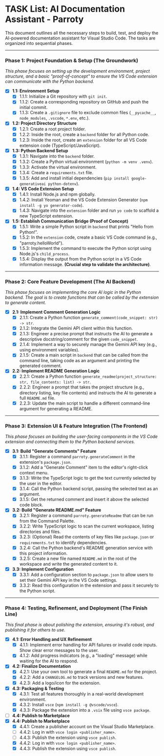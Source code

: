 # TASK List: AI Documentation Assistant - Parroty

This document outlines all the necessary steps to build, test, and deploy the AI-powered documentation assistant for Visual Studio Code. The tasks are organized into sequential phases.

---

### Phase 1: Project Foundation & Setup (The Groundwork)

*This phase focuses on setting up the development environment, project structure, and a basic "proof-of-concept" to ensure the VS Code extension can communicate with the Python backend.*

* [x] **1.1: Environment Setup**
    * [x] 1.1.1: Initialize a Git repository with `git init`.
    * [x] 1.1.2: Create a corresponding repository on GitHub and push the initial commit.
    * [x] 1.1.3: Create a `.gitignore` file to exclude common files (`__pycache__`, `node_modules`, `.vscode`, `*.env`, etc.).

* [x] **1.2: Project Directory Structure**
    * [x] 1.2.1: Create a root project folder.
    * [x] 1.2.2: Inside the root, create a `backend` folder for all Python code.
    * [x] 1.2.3: Inside the root, create an `extension` folder for all VS Code extension code (TypeScript/JavaScript).

* [x] **1.3: Python Backend Setup**
    * [x] 1.3.1: Navigate into the `backend` folder.
    * [x] 1.3.2: Create a Python virtual environment (`python -m venv .venv`).
    * [x] 1.3.3: Activate the virtual environment.
    * [x] 1.3.4: Create a `requirements.txt` file.
    * [x] 1.3.5: Add and install initial dependencies (`pip install google-generativeai python-dotenv`).

* [x] **1.4: VS Code Extension Setup**
    * [x] 1.4.1: Install Node.js and npm globally.
    * [x] 1.4.2: Install Yeoman and the VS Code Extension Generator (`npm install -g yo generator-code`).
    * [x] 1.4.3: Navigate into the `extension` folder and run `yo code` to scaffold a new TypeScript extension.

* [x] **1.5: Establish Communication Bridge (Proof of Concept)**
    * [x] 1.5.1: Write a simple Python script in `backend` that prints "Hello from Python!".
    * [x] 1.5.2: In the `extension` code, create a basic VS Code command (e.g., "parroty.helloWorld").
    * [x] 1.5.3: Implement the command to execute the Python script using Node.js's `child_process`.
    * [x] 1.5.4: Display the output from the Python script in a VS Code information message. **(Crucial step to validate the architecture)**.

---

### Phase 2: Core Feature Development (The AI Backend)

*This phase focuses on implementing the core AI logic in the Python backend. The goal is to create functions that can be called by the extension to generate content.*

* [x] **2.1: Implement Comment Generation Logic**
    * [x] 2.1.1: Create a Python function `generate_comment(code_snippet: str) -> str`.
    * [x] 2.1.2: Integrate the Gemini API client within this function.
    * [x] 2.1.3: Engineer a precise prompt that instructs the AI to generate a descriptive docstring/comment for the given `code_snippet`.
    * [x] 2.1.4: Implement a way to securely manage the Gemini API key (e.g., using environment variables).
    * [x] 2.1.5: Create a main script in `backend` that can be called from the command line, taking code as an argument and printing the generated comment.

* [x] **2.2: Implement README Generation Logic**
    * [x] 2.2.1: Create a Python function `generate_readme(project_structure: str, file_contents: list) -> str`.
    * [x] 2.2.2: Engineer a prompt that takes the project structure (e.g., directory listing, key file contents) and instructs the AI to generate a full `README.md` file.
    * [x] 2.2.3: Update the main script to handle a different command-line argument for generating a README.

---

### Phase 3: Extension UI & Feature Integration (The Frontend)

*This phase focuses on building the user-facing components in the VS Code extension and connecting them to the Python backend services.*

* [x] **3.1: Build "Generate Comments" Feature**
    * [x] 3.1.1: Register a command `parroty.generateComment` in the extension's `package.json`.
    * [x] 3.1.2: Add a "Generate Comment" item to the editor's right-click context menu.
    * [x] 3.1.3: Write the TypeScript logic to get the text currently selected by the user in the editor.
    * [x] 3.1.4: Call the Python backend script, passing the selected text as an argument.
    * [x] 3.1.5: Get the returned comment and insert it above the selected code block.

* [x] **3.2: Build "Generate README.md" Feature**
    * [x] 3.2.1: Register a command `parroty.generateReadme` that can be run from the Command Palette.
    * [x] 3.2.2: Write TypeScript logic to scan the current workspace, listing directories and files.
    * [x] 3.2.3: (Optional) Read the contents of key files like `package.json` or `requirements.txt` to identify dependencies.
    * [x] 3.2.4: Call the Python backend's README generation service with this project information.
    * [x] 3.2.5: Create a new file named `README.md` in the root of the workspace and write the generated content to it.

* [x] **3.3: Implement Configuration**
    * [x] 3.3.1: Add a configuration section to `package.json` to allow users to set their Gemini API key in the VS Code settings.
    * [x] 3.3.2: Read this configuration in the extension and pass it securely to the Python script.

---

### Phase 4: Testing, Refinement, and Deployment (The Finish Line)

*This final phase is about polishing the extension, ensuring it's robust, and publishing it for others to use.*

* [x] **4.1: Error Handling and UX Refinement**
    * [x] 4.1.1: Implement error handling for API failures or invalid code inputs. Show clear error messages to the user.
    * [x] 4.1.2: Add progress indicators (e.g., a "loading" message) while waiting for the AI to respond.

* [x] **4.2: Finalize Documentation**
    * [x] 4.2.1: Use your own tool to generate a final `README.md` for the project.
    * [x] 4.2.2: Add a `CHANGELOG.md` to track versions and new features.
    * [x] 4.2.3: Add a logo/icon for the extension.

* [x] **4.3: Packaging & Testing**
    * [x] 4.3.1: Test all features thoroughly in a real-world development environment.
    * [x] 4.3.2: Install `vsce` (`npm install -g @vscode/vsce`).
    * [x] 4.3.3: Package the extension into a `.vsix` file using `vsce package`.

* [ ] **4.4: Publish to Marketplace**
* [x] **4.4: Publish to Marketplace**
    * [x] 4.4.1: Create a publisher account on the Visual Studio Marketplace.
    * [ ] 4.4.2: Log in with `vsce login <publisher_name>`.
    * [ ] 4.4.3: Publish the extension using `vsce publish`.
    * [x] 4.4.2: Log in with `vsce login <publisher_name>`.
    * [x] 4.4.3: Publish the extension using `vsce publish`.
